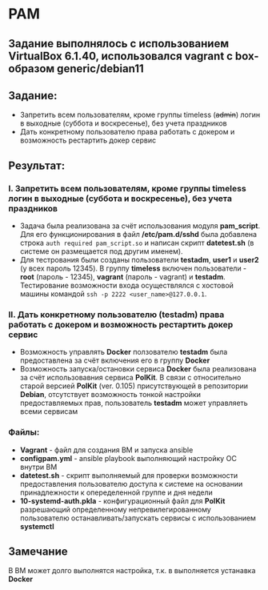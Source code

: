 # PAM
## Задание выполнялось с использованием VirtualBox 6.1.40, использовался vagrant с box-образом generic/debian11

## Задание:
- Запретить всем пользователям, кроме группы timeless (~~admin~~) логин в выходные (суббота и воскресенье), без учета праздников
- Дать конкретному пользователю права работать с докером и возможность рестартить докер сервис

## Результат:
### I. Запретить всем пользователям, кроме группы timeless логин в выходные (суббота и воскресенье), без учета праздников
- Задача была реализована за счёт использования модуля **pam_script**. Для его функционирования в файл **/etc/pam.d/sshd** была добавлена строка `auth required pam_script.so` и написан скрипт **datetest.sh** (в системе он размещается под другим именем). 
- Для тестрования были созданы пользователи **testadm**, **user1** и **user2** (у всех пароль 12345). В группу **timeless** включен пользователи - **root** (пароль - 12345), **vagrant** (пароль - vagrant) и **testadm**. Тестирование возможности входа осуществлялся с хостовой машины  командой `ssh -p 2222 <user_name>@127.0.0.1`.


### II. Дать конкретному пользователю (testadm) права работать с докером и возможность рестартить докер сервис
- Возможность управлять **Docker** ползователю **testadm** была предоставлена за счёт включения его в группу **Docker**
- Возможность запуска/остановки сервиса **Docker** была реализована за счёт использовавния сервиса **PolKit**. В связи с относительно старой версией **PolKit** (ver. 0.105) присутствующей в репозитории **Debian**, отсутствует возможность тонкой настройки предоставляемых прав, пользователь **testadm** может управляеть всеми сервисам

### Файлы:
- **Vagrant** - файл для создания ВМ и запуска ansible
- **configpam.yml** - ansible playbook выполняющий настройку ОС внутри ВМ
- **datetest.sh** - скрипт выполняемый для проверки возможности предоставления пользователю доступа к системе на основании принадлежности к опеределенной группе и дня недели
- **10-systemd-auth.pkla** - конфигурационный файл для **PolKit** разрешающий определенному непревилегированному пользователю останавливать/запускать сервисы с использованием **systemctl**

## Замечание
В ВМ может долго выполнятся настройка, т.к. в выполняется устанавка **Docker**

